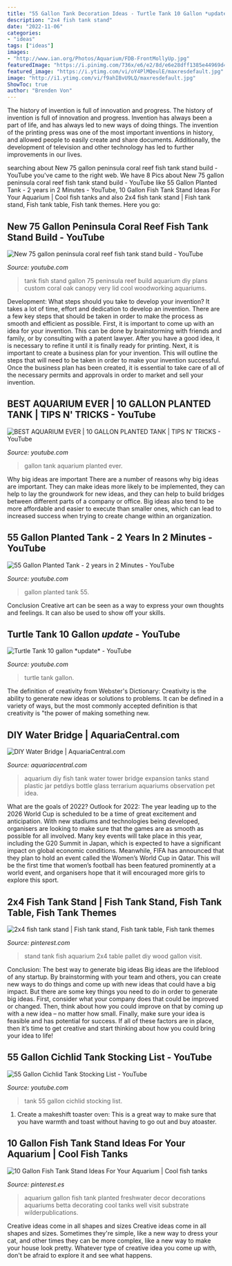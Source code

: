 ```yaml
---
title: "55 Gallon Tank Decoration Ideas - Turtle Tank 10 Gallon *update*"
description: "2x4 fish tank stand"
date: "2022-11-06"
categories:
- "ideas"
tags: ["ideas"]
images:
- "http://www.ian.org/Photos/Aquarium/FDB-FrontMollyUp.jpg"
featuredImage: "https://i.pinimg.com/736x/e6/e2/8d/e6e28dff1385e44969d430b926167d36.jpg"
featured_image: "https://i.ytimg.com/vi/oY4PlMQeulE/maxresdefault.jpg"
image: "http://i1.ytimg.com/vi/f9ahIBvU9LQ/maxresdefault.jpg"
ShowToc: true
author: "Brenden Von"
---
```



The history of invention is full of innovation and progress.
The history of invention is full of innovation and progress. Invention has always been a part of life, and has always led to new ways of doing things. The invention of the printing press was one of the most important inventions in history, and allowed people to easily create and share documents. Additionally, the development of television and other technology has led to further improvements in our lives.

	

		
searching about New 75 gallon peninsula coral reef fish tank stand build - YouTube you've came to the right web. We have 8 Pics about New 75 gallon peninsula coral reef fish tank stand build - YouTube like 55 Gallon Planted Tank - 2 years in 2 Minutes - YouTube, 10 Gallon Fish Tank Stand Ideas For Your Aquarium | Cool fish tanks and also 2x4 fish tank stand | Fish tank stand, Fish tank table, Fish tank themes. Here you go:
		
    
## New 75 Gallon Peninsula Coral Reef Fish Tank Stand Build - YouTube

<img loading=lazy src="https://i.ytimg.com/vi/bH8ExDsaHLk/maxresdefault.jpg" onerror="this.onerror=null;this.src='https://tse3.mm.bing.net/th?id=OIP.LPshdLo6Rt_fwIjAFAsSdwHaEK&amp;pid=15.1';" alt="New 75 gallon peninsula coral reef fish tank stand build - YouTube">

_Source: youtube.com_

>tank fish stand gallon 75 peninsula reef build aquarium diy plans custom coral oak canopy very lid cool woodworking aquariums. 

	

Development: What steps should you take to develop your invention?
It takes a lot of time, effort and dedication to develop an invention. There are a few key steps that should be taken in order to make the process as smooth and efficient as possible. First, it is important to come up with an idea for your invention. This can be done by brainstorming with friends and family, or by consulting with a patent lawyer. After you have a good idea, it is necessary to refine it until it is finally ready for printing. Next, it is important to create a business plan for your invention. This will outline the steps that will need to be taken in order to make your invention successful. Once the business plan has been created, it is essential to take care of all of the necessary permits and approvals in order to market and sell your invention.

    
## BEST AQUARIUM EVER | 10 GALLON PLANTED TANK | TIPS N&#039; TRICKS - YouTube

<img loading=lazy src="http://i1.ytimg.com/vi/f9ahIBvU9LQ/maxresdefault.jpg" onerror="this.onerror=null;this.src='https://tse2.mm.bing.net/th?id=OIP.pXn5CQoGwA7JK9UQ6dC5EAHaEK&amp;pid=15.1';" alt="BEST AQUARIUM EVER | 10 GALLON PLANTED TANK | TIPS N&#039; TRICKS - YouTube">

_Source: youtube.com_

>gallon tank aquarium planted ever. 

	

Why big ideas are important
There are a number of reasons why big ideas are important. They can make ideas more likely to be implemented, they can help to lay the groundwork for new ideas, and they can help to build bridges between different parts of a company or office. Big ideas also tend to be more affordable and easier to execute than smaller ones, which can lead to increased success when trying to create change within an organization.

    
## 55 Gallon Planted Tank - 2 Years In 2 Minutes - YouTube

<img loading=lazy src="https://i.ytimg.com/vi/779XWFYcLuA/maxresdefault.jpg" onerror="this.onerror=null;this.src='https://tse3.mm.bing.net/th?id=OIP.X2HnGwNUdDlpZoG0eNTdQAHaEK&amp;pid=15.1';" alt="55 Gallon Planted Tank - 2 years in 2 Minutes - YouTube">

_Source: youtube.com_

>gallon planted tank 55. 

	

Conclusion
Creative art can be seen as a way to express your own thoughts and feelings. It can also be used to show off your skills.

    
## Turtle Tank 10 Gallon *update* - YouTube

<img loading=lazy src="https://i.ytimg.com/vi/_a-1m5CeZ6I/maxresdefault.jpg" onerror="this.onerror=null;this.src='https://tse4.mm.bing.net/th?id=OIP.j2IBV7wpDRVuLXXfHwCt2gHaEK&amp;pid=15.1';" alt="Turtle Tank 10 gallon *update* - YouTube">

_Source: youtube.com_

>turtle tank gallon. 

	

The definition of creativity from Webster's Dictionary:
Creativity is the ability to generate new ideas or solutions to problems. It can be defined in a variety of ways, but the most commonly accepted definition is that creativity is "the power of making something new.

    
## DIY Water Bridge | AquariaCentral.com

<img loading=lazy src="http://www.ian.org/Photos/Aquarium/FDB-FrontMollyUp.jpg" onerror="this.onerror=null;this.src='https://tse2.mm.bing.net/th?id=OIP.zk7mN2v4X5w6iwqfg8UqVwHaHa&amp;pid=15.1';" alt="DIY Water Bridge | AquariaCentral.com">

_Source: aquariacentral.com_

>aquarium diy fish tank water tower bridge expansion tanks stand plastic jar petdiys bottle glass terrarium aquariums observation pet idea. 

	

What are the goals of 2022?
Outlook for 2022: The year leading up to the 2026 World Cup is scheduled to be a time of great excitement and anticipation. With new stadiums and technologies being developed, organisers are looking to make sure that the games are as smooth as possible for all involved. Many key events will take place in this year, including the G20 Summit in Japan, which is expected to have a significant impact on global economic conditions. Meanwhile, FIFA has announced that they plan to hold an event called the Women’s World Cup in Qatar. This will be the first time that women’s football has been featured prominently at a world event, and organisers hope that it will encouraged more girls to explore this sport.

    
## 2x4 Fish Tank Stand | Fish Tank Stand, Fish Tank Table, Fish Tank Themes

<img loading=lazy src="https://i.pinimg.com/736x/64/7c/2c/647c2c0c040fec5facd11f2d4adc7588.jpg" onerror="this.onerror=null;this.src='https://tse1.mm.bing.net/th?id=OIP.4AKcHOjqcIkmmh0mu0THxwHaJ3&amp;pid=15.1';" alt="2x4 fish tank stand | Fish tank stand, Fish tank table, Fish tank themes">

_Source: pinterest.com_

>stand tank fish aquarium 2x4 table pallet diy wood gallon visit. 

	

Conclusion: The best way to generate big ideas
Big ideas are the lifeblood of any startup. By brainstorming with your team and others, you can create new ways to do things and come up with new ideas that could have a big impact. But there are some key things you need to do in order to generate big ideas. First, consider what your company does that could be improved or changed. Then, think about how you could improve on that by coming up with a new idea – no matter how small. Finally, make sure your idea is feasible and has potential for success. If all of these factors are in place, then it’s time to get creative and start thinking about how you could bring your idea to life!

    
## 55 Gallon Cichlid Tank Stocking List - YouTube

<img loading=lazy src="https://i.ytimg.com/vi/oY4PlMQeulE/maxresdefault.jpg" onerror="this.onerror=null;this.src='https://tse3.mm.bing.net/th?id=OIP.vRN0Kgvsuh-7c8G7TAuYHwHaEK&amp;pid=15.1';" alt="55 Gallon Cichlid Tank Stocking List - YouTube">

_Source: youtube.com_

>tank 55 gallon cichlid stocking list. 

	

1. Create a makeshift toaster oven: This is a great way to make sure that you have warmth and toast without having to go out and buy atoaster.

    
## 10 Gallon Fish Tank Stand Ideas For Your Aquarium | Cool Fish Tanks

<img loading=lazy src="https://i.pinimg.com/736x/e6/e2/8d/e6e28dff1385e44969d430b926167d36.jpg" onerror="this.onerror=null;this.src='https://tse1.mm.bing.net/th?id=OIP.KZBpe2DreYi-2DJroaSatAHaFi&amp;pid=15.1';" alt="10 Gallon Fish Tank Stand Ideas For Your Aquarium | Cool fish tanks">

_Source: pinterest.es_

>aquarium gallon fish tank planted freshwater decor decorations aquariums betta decorating cool tanks well visit substrate wilderpublications. 

	

Creative ideas come in all shapes and sizes
Creative ideas come in all shapes and sizes. Sometimes they're simple, like a new way to dress your cat, and other times they can be more complex, like a new way to make your house look pretty. Whatever type of creative idea you come up with, don't be afraid to explore it and see what happens.

